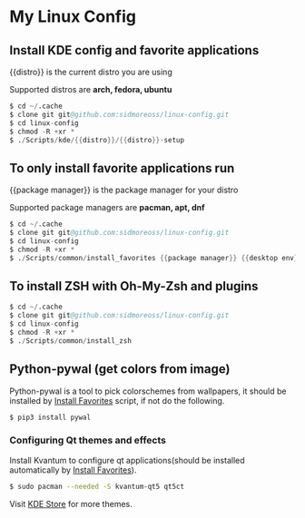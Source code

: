 # My Linux Config

## Install KDE config and favorite applications
{{distro}} is the current distro you are using

Supported distros are **arch, fedora, ubuntu**

```s
$ cd ~/.cache
$ clone git git@github.com:sidmoreoss/linux-config.git
$ cd linux-config
$ chmod -R +xr *
$ ./Scripts/kde/{{distro}}/{{distro}}-setup
```

## To only install favorite applications run
{{package manager}} is the package manager for your distro

Supported package managers are **pacman, apt, dnf**

```s
$ cd ~/.cache
$ clone git git@github.com:sidmoreoss/linux-config.git
$ cd linux-config
$ chmod -R +xr *
$ ./Scripts/common/install_favorites {{package manager}} {{desktop env}}
```

## To install ZSH with Oh-My-Zsh and plugins
```s
$ cd ~/.cache
$ clone git git@github.com:sidmoreoss/linux-config.git
$ cd linux-config
$ chmod -R +xr *
$ ./Scripts/common/install_zsh
```

## Python-pywal (get colors from image)
Python-pywal is a tool to pick colorschemes from wallpapers, it should be installed by [Install Favorites] script, if not do the following.

```s
$ pip3 install pywal
```


### Configuring Qt themes and effects
Install Kvantum to configure qt applications(should be installed automatically by [Install Favorites]).

```sh
$ sudo pacman --needed -S kvantum-qt5 qt5ct
```

Visit [KDE Store] for more themes.

[KDE Store]: https://store.kde.org/
[Install Favorites]: https://github.com/sidmoreoss/linux-config/blob/stable/Scripts/common/install_favorites